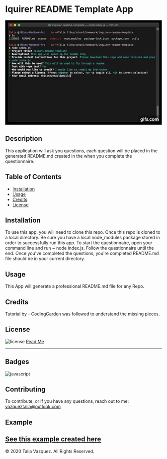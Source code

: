 # Iquirer README Template App
![AppDemo](./assets/gif.gif)

## Description 

This application will ask you questions, each question will be placed in the generated README.md created in the when you complete the questionnaire. 


## Table of Contents 

* [Installation](#installation)
* [Usage](#usage)
* [Credits](#credits)
* [License](#license)


## Installation
To use this app, you will need to clone this repo. Once this repo is cloned to a local directory. Be sure you have a local node_modules package stored in order to successfully run this app. To start the questionnaire, open your command line and run ~ node index.js. Follow the questionnaire until the end. Once you've completed the questions, you're completed README.md file should be in your current directory.


## Usage 

This App will generate a professional README.md file for any Repo.


## Credits

Tutorial by - [CodingGarden](https://www.youtube.com/watch?v=QADNbsO6D_Y) was followed to understand the missing pieces.


## License

![license](https://img.shields.io/badge/LICENSE-MIT-yellow)
[Read Me](https://github.com/taliavazquez/inquirer-readme-template/blob/master/LICENSE)

---

## Badges

![javascript](https://img.shields.io/badge/JavaScript-100%25-yellow)


## Contributing

To contribute, or if you have any questions, reach out to me:
vazqueztalia@outlook.com

## Example

[See this example created here](https://youtu.be/dI3Bhnp4g3Q)
---
© 2020 Talia Vazquez. All Rights Reserved.

